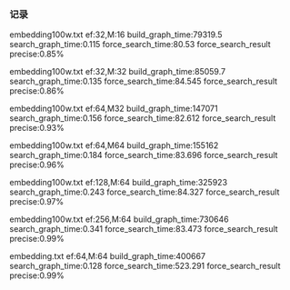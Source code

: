 ### 记录
embedding100w.txt
ef:32,M:16
build_graph_time:79319.5
search_graph_time:0.115
force_search_time:80.53
force_search_result
precise:0.85%

embedding100w.txt
ef:32,M:32
build_graph_time:85059.7
search_graph_time:0.135
force_search_time:84.545
force_search_result
precise:0.86%

embedding100w.txt
ef:64,M32
build_graph_time:147071
search_graph_time:0.156
force_search_time:82.612
force_search_result
precise:0.93%

embedding100w.txt
ef:64,M64
build_graph_time:155162
search_graph_time:0.184
force_search_time:83.696
force_search_result
precise:0.96%

embedding100w.txt
ef:128,M:64
build_graph_time:325923
search_graph_time:0.243
force_search_time:84.327
force_search_result
precise:0.97%

embedding100w.txt
ef:256,M:64
build_graph_time:730646
search_graph_time:0.341
force_search_time:83.473
force_search_result
precise:0.99%


embedding.txt
ef:64,M:64
build_graph_time:400667
search_graph_time:0.128
force_search_time:523.291
force_search_result
precise:0.99%